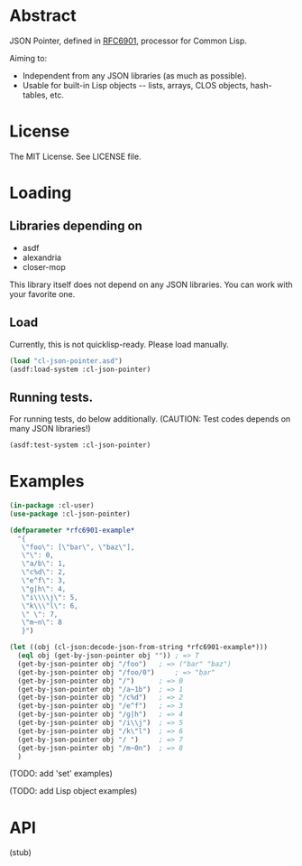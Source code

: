 # Abstract

JSON Pointer, defined in [RFC6901](https://tools.ietf.org/html/rfc6901), processor for Common Lisp.

Aiming to:
* Independent from any JSON libraries (as much as possible).
* Usable for built-in Lisp objects -- lists, arrays, CLOS objects, hash-tables, etc.

# License

The MIT License. See LICENSE file.

# Loading

## Libraries depending on

* asdf
* alexandria
* closer-mop

This library itself does not depend on any JSON libraries.
You can work with your favorite one.

## Load

Currently, this is not quicklisp-ready. Please load manually.

```lisp
(load "cl-json-pointer.asd")
(asdf:load-system :cl-json-pointer)
```

## Running tests.

For running tests, do below additionally.
(CAUTION: Test codes depends on many JSON libraries!)

```lisp
(asdf:test-system :cl-json-pointer)
```

# Examples

```lisp
(in-package :cl-user)
(use-package :cl-json-pointer)

(defparameter *rfc6901-example*
  "{
   \"foo\": [\"bar\", \"baz\"],
   \"\": 0,
   \"a/b\": 1,
   \"c%d\": 2,
   \"e^f\": 3,
   \"g|h\": 4,
   \"i\\\\j\": 5,
   \"k\\\"l\": 6,
   \" \": 7,
   \"m~n\": 8
   }")

(let ((obj (cl-json:decode-json-from-string *rfc6901-example*)))
  (eql obj (get-by-json-pointer obj "")) ; => T
  (get-by-json-pointer obj "/foo")	 ; => ("bar" "baz")
  (get-by-json-pointer obj "/foo/0")	 ; => "bar"
  (get-by-json-pointer obj "/")		 ; => 0
  (get-by-json-pointer obj "/a~1b")	 ; => 1
  (get-by-json-pointer obj "/c%d")	 ; => 2
  (get-by-json-pointer obj "/e^f")	 ; => 3
  (get-by-json-pointer obj "/g|h")	 ; => 4
  (get-by-json-pointer obj "/i\\j")	 ; => 5
  (get-by-json-pointer obj "/k\"l")	 ; => 6
  (get-by-json-pointer obj "/ ")	 ; => 7
  (get-by-json-pointer obj "/m~0n")	 ; => 8
  )
```

(TODO: add 'set' examples)

(TODO: add Lisp object examples)

# API

(stub)
